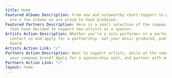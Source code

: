 ```yaml
---
title: Home
Featured Albums Description: From new and noteworthy chart-toppers to platinums, here
  are a few albums we are proud to have produced.
Featured Partners Description: Here is a small selection of the companies and businesses
  that have decided to support new artists as a sponsor.
Artists Action Description: Whether you’re a solo performer or a perfect-circle band,
  contact us and apply for a partnership. Get your music produced, published, and
  heard.
Artists Action Link: "/"
Partners Action Description: Want to support artists, while at the same time, promote
  your company brand? Apply for a sponsorship spot, and partner with an artist.
Partners Action Link: "/"
layout: home
---
```


